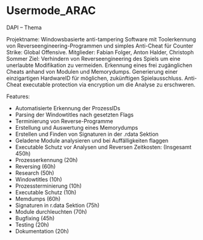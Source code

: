 # Usermode_ARAC

DAPI – Thema

Projektname: 
Windowsbasierte anti-tampering Software mit Toolerkennung von Reverseengineering-Programmen und  simples Anti-Cheat für Counter Strike: Global Offensive.
Mitglieder: 
Fabian Folger, Anton Halder, Christoph Sommer
Ziel:
Verhindern von Reverseengineering des Spiels um eine unerlaubte Modifikation zu vermeiden.
Erkennung eines frei zugänglichen Cheats anhand von Modulen und Memorydumps.
Generierung einer einzigartigen HardwareID für möglichen, zukünftigen Spielausschluss.
Anti-Cheat executable protection via encryption um die Analyse zu erschweren.

Features:
-	Automatisierte Erkennung der ProzessIDs
-	Parsing der Windowtitles nach gesetzten Flags
-	Terminierung von Reverse-Programme 
-	Erstellung und Auswertung eines Memorydumps
-	Erstellen und Finden von Signaturen in der .rdata Sektion
-	Geladene Module analysieren und bei Auffälligkeiten flaggen
-	Executable Schutz vor Analysen und Reversen 
Zeitkosten: (Insgesamt 450h)
-	Prozesserkennung (20h)
-	Reversing (60h)
-	Research (50h)
-	Windowtitles (10h)
-	Prozessterminierung (10h)
-	Executable Schutz (10h)
-	Memdumps (60h)
-	Signaturen in r.data Sektion (75h)
-	Module durchleuchten (70h)
-	Bugfixing (45h)
-	Testing (20h)
-	Dokumentation (20h)

